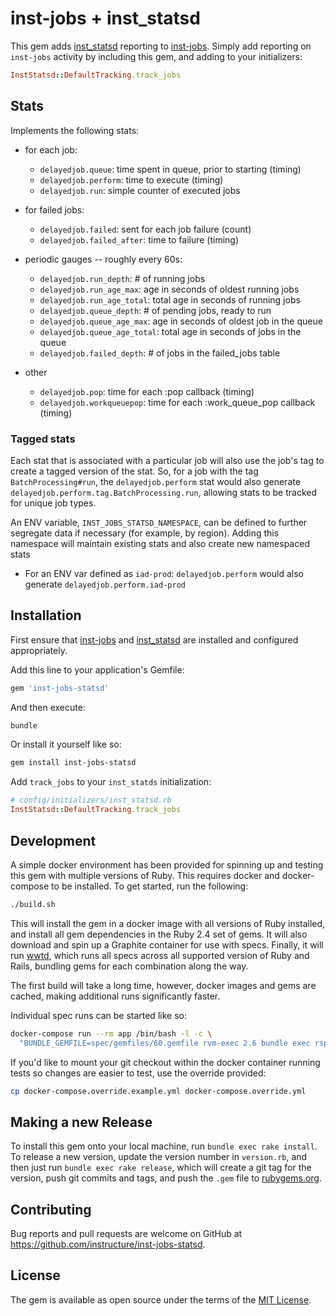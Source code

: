 # inst-jobs + inst_statsd

This gem adds [inst_statsd](https://github.com/instructure/inst_statsd) reporting to [inst-jobs](https://github.com/instructure/inst-jobs). Simply add reporting on `inst-jobs` activity by including this gem, and adding to your initializers:

```ruby
InstStatsd::DefaultTracking.track_jobs
```

## Stats

Implements the following stats:

- for each job:
  - `delayedjob.queue`: time spent in queue, prior to starting (timing)
  - `delayedjob.perform`: time to execute (timing)
  - `delayedjob.run`: simple counter of executed jobs

- for failed jobs:
  - `delayedjob.failed`: sent for each job failure (count)
  - `delayedjob.failed_after`: time to failure (timing)

- periodic gauges -- roughly every 60s:
  - `delayedjob.run_depth`: # of running jobs
  - `delayedjob.run_age_max`: age in seconds of oldest running jobs
  - `delayedjob.run_age_total`: total age in seconds of running jobs
  - `delayedjob.queue_depth`: # of pending jobs, ready to run
  - `delayedjob.queue_age_max`: age in seconds of oldest job in the queue
  - `delayedjob.queue_age_total`: total age in seconds of jobs in the queue
  - `delayedjob.failed_depth`: # of jobs in the failed_jobs table

- other
  - `delayedjob.pop`: time for each :pop callback (timing)
  - `delayedjob.workqueuepop`: time for each :work_queue_pop callback (timing)

### Tagged stats

Each stat that is associated with a particular job will also use the job's tag
to create a tagged version of the stat. So, for a job with the tag `BatchProcessing#run`,
the `delayedjob.perform` stat would also generate `delayedjob.perform.tag.BatchProcessing.run`,
allowing stats to be tracked for unique job types.

An ENV variable, `INST_JOBS_STATSD_NAMESPACE`, can be defined to further segregate data
if necessary (for example, by region). Adding this namespace will maintain existing stats and
also create new namespaced stats
  - For an ENV var defined as `iad-prod`: `delayedjob.perform` would also generate `delayedjob.perform.iad-prod`

## Installation

First ensure that [inst-jobs](https://github.com/instructure/inst-jobs) and [inst_statsd](https://github.com/instructure/inst_statsd) are installed and configured appropriately.

Add this line to your application's Gemfile:

```ruby
gem 'inst-jobs-statsd'
```

And then execute:

```bash
bundle
```

Or install it yourself like so:

```bash
gem install inst-jobs-statsd
```

Add `track_jobs` to your `inst_statds` initialization:

```ruby
# config/initializers/inst_statsd.rb
InstStatsd::DefaultTracking.track_jobs
```

## Development

A simple docker environment has been provided for spinning up and testing this
gem with multiple versions of Ruby. This requires docker and docker-compose to
be installed. To get started, run the following:

```bash
./build.sh
```

This will install the gem in a docker image with all versions of Ruby installed,
and install all gem dependencies in the Ruby 2.4 set of gems. It will also
download and spin up a Graphite container for use with specs. Finally, it will
run [wwtd](https://github.com/grosser/wwtd), which runs all specs across all
supported version of Ruby and Rails, bundling gems for each combination along
the way.

The first build will take a long time, however, docker images and gems are
cached, making additional runs significantly faster.

Individual spec runs can be started like so:

```bash
docker-compose run --rm app /bin/bash -l -c \
  "BUNDLE_GEMFILE=spec/gemfiles/60.gemfile rvm-exec 2.6 bundle exec rspec"
```

If you'd like to mount your git checkout within the docker container running
tests so changes are easier to test, use the override provided:

```bash
cp docker-compose.override.example.yml docker-compose.override.yml
```


## Making a new Release

To install this gem onto your local machine, run `bundle exec rake install`. To
release a new version, update the version number in `version.rb`, and then just
run `bundle exec rake release`, which will create a git tag for the version,
push git commits and tags, and push the `.gem` file to
[rubygems.org](https://rubygems.org).


## Contributing

Bug reports and pull requests are welcome on GitHub at
https://github.com/instructure/inst-jobs-statsd.


## License

The gem is available as open source under the terms of the
[MIT License](http://opensource.org/licenses/MIT).
